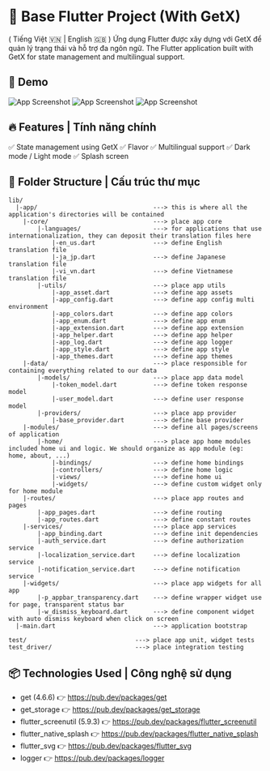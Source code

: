 # 🚀 Base Flutter Project (With GetX)

( Tiếng Việt 🇻🇳 | English 🇬🇧 )
Ứng dụng Flutter được xây dựng với GetX để quản lý trạng thái và hỗ trợ đa ngôn ngữ.
The Flutter application built with GetX for state management and multilingual support.

## 📸 Demo

![App Screenshot](assets/store/screenshots/screenshot_slash.png)
![App Screenshot](assets/store/screenshots/screenshot_settings_light.png)
![App Screenshot](assets/store/screenshots/screenshot_settings_dark.png)

## 🔥 Features | Tính năng chính

✅ State management using GetX
✅ Flavor
✅ Multilingual support
✅ Dark mode / Light mode
✅ Splash screen

## 📂 Folder Structure | Cấu trúc thư mục

```
lib/
  |-app/                                ---> this is where all the application's directories will be contained
    |-core/                             ---> place app core
        |-languages/                    ---> for applications that use internationalization, they can deposit their translation files here
            |-en_us.dart                ---> define English translation file
            |-ja_jp.dart                ---> define Japanese translation file
            |-vi_vn.dart                ---> define Vietnamese translation file
        |-utils/                        ---> place app utils
            |-app_asset.dart            ---> define app assets
            |-app_config.dart           ---> define app config multi environment
            |-app_colors.dart           ---> define app colors
            |-app_enum.dart             ---> define app enum
            |-app_extension.dart        ---> define app extension
            |-app_helper.dart           ---> define app helper
            |-app_log.dart              ---> define app logger
            |-app_style.dart            ---> define app style
            |-app_themes.dart           ---> define app themes
    |-data/                             ---> place responsible for containing everything related to our data
        |-models/                       ---> place app data model
            |-token_model.dart          ---> define token response model
            |-user_model.dart           ---> define user response model
        |-providers/                    ---> place app provider
            |-base_provider.dart        ---> define base provider
    |-modules/                          ---> define all pages/screens of application
        |-home/                         ---> place app home modules included home ui and logic. We should organize as app module (eg: home, about, ...)
            |-bindings/                 ---> define home bindings
            |-controllers/              ---> define home logic
            |-views/                    ---> define home ui
            |-widgets/                  ---> define custom widget only for home module
    |-routes/                           ---> place app routes and pages
        |-app_pages.dart                ---> define routing
        |-app_routes.dart               ---> define constant routes
    |-services/                         ---> place app services
        |-app_binding.dart              ---> define init dependencies
        |-auth_service.dart             ---> define authorization service
        |-localization_service.dart     ---> define localization service
        |-notification_service.dart     ---> define notification service
    |-widgets/                          ---> place app widgets for all app
        |-p_appbar_transparency.dart    ---> define wrapper widget use for page, transparent status bar
        |-w_dismiss_keyboard.dart       ---> define component widget with auto dismiss keyboard when click on screen
  |-main.dart                           ---> application bootstrap

test/                              ---> place app unit, widget tests
test_driver/                       ---> place integration testing
```

## 📦 Technologies Used | Công nghệ sử dụng

- get (4.6.6) 👉 https://pub.dev/packages/get
- get_storage 👉 https://pub.dev/packages/get_storage
- flutter_screenutil (5.9.3) 👉 https://pub.dev/packages/flutter_screenutil
- flutter_native_splash 👉 https://pub.dev/packages/flutter_native_splash
- flutter_svg 👉 https://pub.dev/packages/flutter_svg
- logger 👉 https://pub.dev/packages/logger